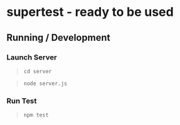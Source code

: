 supertest - ready to be used
=============================

## Running / Development

### Launch Server

> `cd server`

> `node server.js`

### Run Test

> `npm test`
